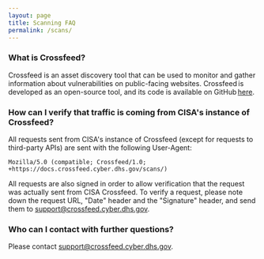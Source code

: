 ```yaml
---
layout: page
title: Scanning FAQ
permalink: /scans/
---
```


### What is Crossfeed?

Crossfeed is an asset discovery tool that can be used to monitor and gather information about vulnerabilities on public-facing websites. Crossfeed is developed as an open-source tool, and its code is available on GitHub [here](https://github.com/cisagov/crossfeed).

### How can I verify that traffic is coming from CISA's instance of Crossfeed?

All requests sent from CISA's instance of Crossfeed (except for requests to third-party APIs) are sent with the following User-Agent:

```
Mozilla/5.0 (compatible; Crossfeed/1.0; +https://docs.crossfeed.cyber.dhs.gov/scans/)
```

All requests are also signed in order to allow verification that the request was actually sent from CISA Crossfeed. To verify a request, please note down the request URL, "Date" header and the "Signature" header, and send them to <a href="mailto:support@crossfeed.cyber.dhs.gov">support@crossfeed.cyber.dhs.gov</a>.

### Who can I contact with further questions?

Please contact <a href="mailto:support@crossfeed.cyber.dhs.gov">support@crossfeed.cyber.dhs.gov</a>.
